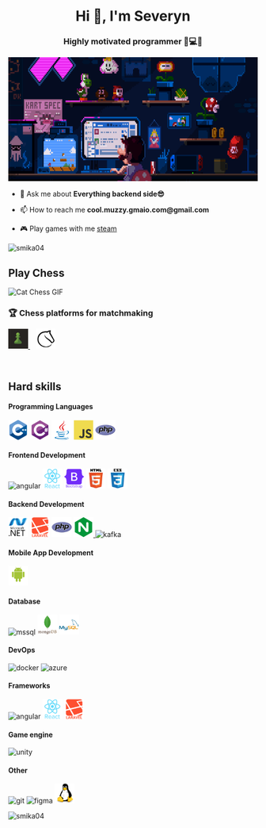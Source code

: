 <h1 align="center">Hi 👋, I'm Severyn</h1>
<h3 align="center">Highly motivated programmer 🚀💻🔥</h3>

<p>
      <img src="assets/1_aniyNTcHORbvDiLGUzJSsQ.gif" alt="Chess.com" width="100%" height="250" margin-left="30" margin-right="30" >
</p>

<div>
<ul>
  <li>
    <p>💬 Ask me about <strong>Everything backend side😎</strong></p>
  </li>

  <li>
    <p>📫 How to reach me <strong>cool.muzzy.gmaio.com@gmail.com</strong></p>
  </li>

  <li>
    <p>🎮 Play games with me <a href="https://steamcommunity.com/profiles/76561198844006846/" target="_blank">steam</a></p>
  </li>
</ul>
</div>

<p><img align="center" src="https://github-readme-stats.vercel.app/api/top-langs?username=smika04&show_icons=true&theme=tokyonight&locale=en&layout=compact" alt="smika04" /></p>

<h2>Play Chess</h2>
<img src="assets/cat-catur.gif" alt="Cat Chess GIF" width="400">
<h3>🏆 Chess platforms for matchmaking</h3>

<p>
    <a href="https://www.chess.com/member/lonewolf_ua" target="_blank">
        <img src="assets/chess_com.png" alt="Chess.com" width="40" height="40">
    </a>
    &nbsp;&nbsp;
    <a href="https://lichess.org/@/LoneWolf_UA" target="_blank">
        <img src="assets/lichess.png" alt="Lichess" width="40" height="40">
    </a>
</p>

<br>

<h2 align="left">Hard skills</h3>

<h4 align="left">Programming Languages</h4>
<p align="left">
  <img src="https://raw.githubusercontent.com/devicons/devicon/master/icons/cplusplus/cplusplus-original.svg" alt="cplusplus" width="40" height="40"/>
  <img src="https://raw.githubusercontent.com/devicons/devicon/master/icons/csharp/csharp-original.svg" alt="csharp" width="40" height="40"/>
  <img src="https://raw.githubusercontent.com/devicons/devicon/master/icons/java/java-original.svg" alt="java" width="40" height="40"/>
  <img src="https://raw.githubusercontent.com/devicons/devicon/master/icons/javascript/javascript-original.svg" alt="javascript" width="40" height="40"/>
  <img src="https://raw.githubusercontent.com/devicons/devicon/master/icons/php/php-original.svg" alt="php" width="40" height="40"/>
</p>

<h4 align="left">Frontend Development</h4>
<p align="left">
  <img src="https://angular.io/assets/images/logos/angular/angular.svg" alt="angular" width="40" height="40"/>
  <img src="https://raw.githubusercontent.com/devicons/devicon/master/icons/react/react-original-wordmark.svg" alt="react" width="40" height="40"/>
  <img src="https://raw.githubusercontent.com/devicons/devicon/master/icons/bootstrap/bootstrap-plain-wordmark.svg" alt="bootstrap" width="40" height="40"/>
  <img src="https://raw.githubusercontent.com/devicons/devicon/master/icons/html5/html5-original-wordmark.svg" alt="html5" width="40" height="40"/>
  <img src="https://raw.githubusercontent.com/devicons/devicon/master/icons/css3/css3-original-wordmark.svg" alt="css3" width="40" height="40"/>
</p>

<h4 align="left">Backend Development</h4>
<p align="left">
  <img src="https://raw.githubusercontent.com/devicons/devicon/master/icons/dot-net/dot-net-original-wordmark.svg" alt="dotnet" width="40" height="40"/>
  <img src="https://raw.githubusercontent.com/devicons/devicon/master/icons/laravel/laravel-plain-wordmark.svg" alt="laravel" width="40" height="40"/>
  <img src="https://raw.githubusercontent.com/devicons/devicon/master/icons/php/php-original.svg" alt="php" width="40" height="40"/>

   <a href="https://www.nginx.com" target="_blank" rel="noreferrer"> 
       <img src="https://raw.githubusercontent.com/devicons/devicon/master/icons/nginx/nginx-original.svg" alt="nginx" width="40" height="40"/> 
   </a>

   <img src="https://www.vectorlogo.zone/logos/apache_kafka/apache_kafka-icon.svg" alt="kafka" width="40" height="40"/>
</p>

<h4 align="left">Mobile App Development</h4>
<p align="left">
  <img src="https://raw.githubusercontent.com/devicons/devicon/master/icons/android/android-original-wordmark.svg" alt="android" width="40" height="40"/>
</p>

<h4 align="left">Database</h4>
<p align="left">
  <img src="https://www.svgrepo.com/show/303229/microsoft-sql-server-logo.svg" alt="mssql" width="40" height="40"/>
  <img src="https://raw.githubusercontent.com/devicons/devicon/master/icons/mongodb/mongodb-original-wordmark.svg" alt="mongodb" width="40" height="40"/>
  <img src="https://raw.githubusercontent.com/devicons/devicon/master/icons/mysql/mysql-original-wordmark.svg" alt="mysql" width="40" height="40"/>
</p>

<h4 align="left">DevOps</h4>
<p align="left">
  <img src="https://www.vectorlogo.zone/logos/docker/docker-icon.svg" alt="docker" width="40" height="40"/>
  <img src="https://www.vectorlogo.zone/logos/microsoft_azure/microsoft_azure-icon.svg" alt="azure" width="40" height="40"/>
</p>

<h4 align="left">Frameworks</h4>
<p align="left">
  <img src="https://angular.io/assets/images/logos/angular/angular.svg" alt="angular" width="40" height="40"/>
  <img src="https://raw.githubusercontent.com/devicons/devicon/master/icons/react/react-original-wordmark.svg" alt="react" width="40" height="40"/>
  <img src="https://raw.githubusercontent.com/devicons/devicon/master/icons/laravel/laravel-plain-wordmark.svg" alt="laravel" width="40" height="40"/>
</p>

<h4 align="left">Game engine</h4>
<p align="left">
    <img src="https://www.vectorlogo.zone/logos/unity3d/unity3d-icon.svg" alt="unity" width="40" height="40"/> 
</p>


<h4 align="left">Other</h4>
<p align="left">
  <img src="https://www.vectorlogo.zone/logos/git-scm/git-scm-icon.svg" alt="git" width="40" height="40"/>
  <img src="https://www.vectorlogo.zone/logos/figma/figma-icon.svg" alt="figma" width="40" height="40"/>
  <img src="https://raw.githubusercontent.com/devicons/devicon/master/icons/linux/linux-original.svg" alt="linux" width="40" height="40"/>
</p>

<p align="left"> <img src="https://komarev.com/ghpvc/?username=smika04&label=Profile%20views&color=0e75b6&style=flat" alt="smika04" /> </p>
